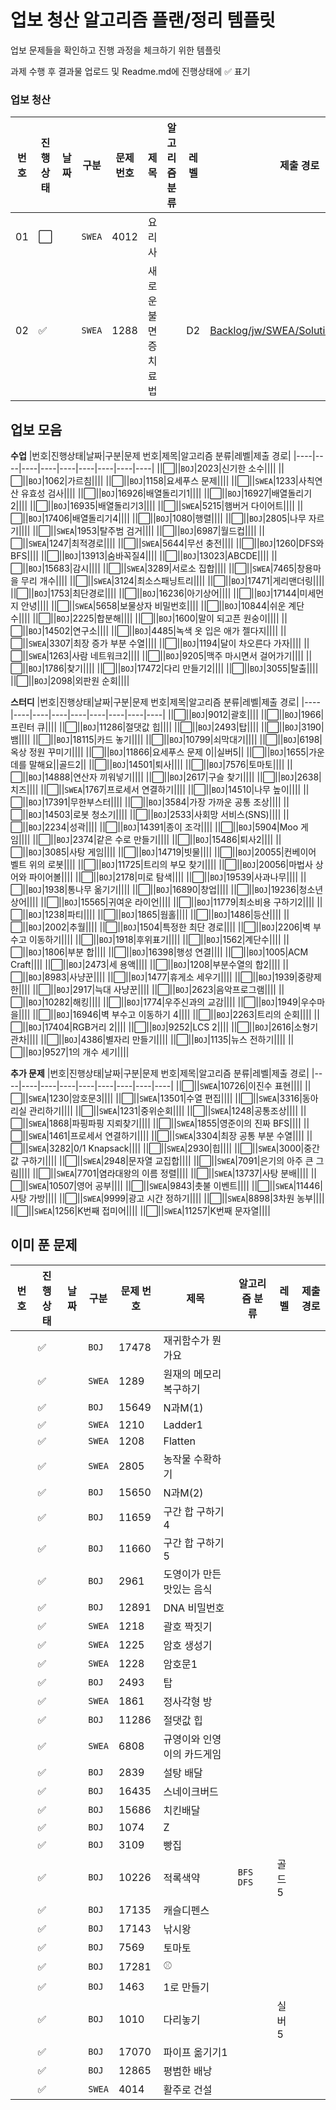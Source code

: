 # 업보 청산 알고리즘 플랜/정리 템플릿
업보 문제들을 확인하고 진행 과정을 체크하기 위한 템플릿

과제 수행 후 결과물 업로드 및 Readme.md에 진행상태에 :white_check_mark: 표기


### 업보 청산

|번호|진행상태|날짜|구분|문제 번호|제목|알고리즘 분류|레벨|제출 경로|
|----|----|----|----|----|----|----|----|----|
|01|:white_large_square:||`SWEA`|4012|요리사||||
|02|:white_check_mark:||`SWEA`|1288|새로운 불면증 치료법||D2|[Backlog/jw/SWEA/Solution_1288.java](https://github.com/ssafySanggirls/Algorithm/blob/jw/Backlog/jw/SWEA/Solution_1288.java)|

## 업보 모음

**수업**
|번호|진행상태|날짜|구분|문제 번호|제목|알고리즘 분류|레벨|제출 경로|
|----|----|----|----|----|----|----|----|----|
||:white_large_square:||`BOJ`|2023|신기한 소수||||
||:white_large_square:||`BOJ`|1062|가르침||||
||:white_large_square:||`BOJ`|1158|요세푸스 문제||||
||:white_large_square:||`SWEA`|1233|사칙연산 유효성 검사||||
||:white_large_square:||`BOJ`|16926|배열돌리기1||||
||:white_large_square:||`BOJ`|16927|배열돌리기2||||
||:white_large_square:||`BOJ`|16935|배열돌리기3||||
||:white_large_square:||`SWEA`|5215|햄버거 다이어트||||
||:white_large_square:||`BOJ`|17406|배열돌리기4||||
||:white_large_square:||`BOJ`|1080|행렬||||
||:white_large_square:||`BOJ`|2805|나무 자르기||||
||:white_large_square:||`SWEA`|1953|탈주범 검거||||
||:white_large_square:||`BOJ`|6987|월드컵||||
||:white_large_square:||`SWEA`|1247|최적경로||||
||:white_large_square:||`SWEA`|5644|무선 충전||||
||:white_large_square:||`BOJ`|1260|DFS와 BFS||||
||:white_large_square:||`BOJ`|13913|숨바꼭질4||||
||:white_large_square:||`BOJ`|13023|ABCDE||||
||:white_large_square:||`BOJ`|15683|감시||||
||:white_large_square:||`SWEA`|3289|서로소 집합||||
||:white_large_square:||`SWEA`|7465|창용마을 무리 개수||||
||:white_large_square:||`SWEA`|3124|최소스패닝트리||||
||:white_large_square:||`BOJ`|17471|게리맨더링||||
||:white_large_square:||`BOJ`|1753|최단경로||||
||:white_large_square:||`BOJ`|16236|아기상어||||
||:white_large_square:||`BOJ`|17144|미세먼지 안녕||||
||:white_large_square:||`SWEA`|5658|보물상자 비밀번호||||
||:white_large_square:||`BOJ`|10844|쉬운 계단 수||||
||:white_large_square:||`BOJ`|2225|합분해||||
||:white_large_square:||`BOJ`|1600|말이 되고픈 원숭이||||
||:white_large_square:||`BOJ`|14502|연구소||||
||:white_large_square:||`BOJ`|4485|녹색 옷 입은 애가 젤다지||||
||:white_large_square:||`SWEA`|3307|최장 증가 부분 수열||||
||:white_large_square:||`BOJ`|1194|달이 차오른다 가자||||
||:white_large_square:||`SWEA`|1263|사람 네트워크2||||
||:white_large_square:||`BOJ`|9205|맥주 마시면서 걸어가기||||
||:white_large_square:||`BOJ`|1786|찾기||||
||:white_large_square:||`BOJ`|17472|다리 만들기2||||
||:white_large_square:||`BOJ`|3055|탈출||||
||:white_large_square:||`BOJ`|2098|외판원 순회||||


**스터디**
|번호|진행상태|날짜|구분|문제 번호|제목|알고리즘 분류|레벨|제출 경로|
|----|----|----|----|----|----|----|----|----|
||:white_large_square:||`BOJ`|9012|괄호||||
||:white_large_square:||`BOJ`|1966|프린터 큐||||
||:white_large_square:||`BOJ`|11286|절댓값 힙||||
||:white_large_square:||`BOJ`|2493|탑||||
||:white_large_square:||`BOJ`|3190|뱀||||
||:white_large_square:||`BOJ`|18115|카드 놓기||||
||:white_large_square:||`BOJ`|10799|쇠막대기||||
||:white_large_square:||`BOJ`|6198|옥상 정원 꾸미기||||
||:white_large_square:||`BOJ`|11866|요세푸스 문제 0||실버5||
||:white_large_square:||`BOJ`|1655|가운데를 말해요||골드2||
||:white_large_square:||`BOJ`|14501|퇴사||||
||:white_large_square:||`BOJ`|7576|토마토||||
||:white_large_square:||`BOJ`|14888|연산자 끼워넣기||||
||:white_large_square:||`BOJ`|2617|구슬 찾기||||
||:white_large_square:||`BOJ`|2638|치즈||||
||:white_large_square:||`SWEA`|1767|프로세서 연결하기||||
||:white_large_square:||`BOJ`|14510|나무 높이||||
||:white_large_square:||`BOJ`|17391|무한부스터||||
||:white_large_square:||`BOJ`|3584|가장 가까운 공통 조상||||
||:white_large_square:||`BOJ`|14503|로봇 청소기||||
||:white_large_square:||`BOJ`|2533|사회망 서비스(SNS)||||
||:white_large_square:||`BOJ`|2234|성곽||||
||:white_large_square:||`BOJ`|14391|종이 조각||||
||:white_large_square:||`BOJ`|5904|Moo 게임||||
||:white_large_square:||`BOJ`|2374|같은 수로 만들기||||
||:white_large_square:||`BOJ`|15486|퇴사2||||
||:white_large_square:||`BOJ`|3085|사탕 게임||||
||:white_large_square:||`BOJ`|14719|빗물||||
||:white_large_square:||`BOJ`|20055|컨베이어 벨트 위의 로봇||||
||:white_large_square:||`BOJ`|11725|트리의 부모 찾기||||
||:white_large_square:||`BOJ`|20056|마법사 상어와 파이어볼||||
||:white_large_square:||`BOJ`|2178|미로 탐색||||
||:white_large_square:||`BOJ`|19539|사과나무||||
||:white_large_square:||`BOJ`|1938|통나무 옮기기||||
||:white_large_square:||`BOJ`|16890|창업||||
||:white_large_square:||`BOJ`|19236|청소년 상어||||
||:white_large_square:||`BOJ`|15565|귀여운 라이언||||
||:white_large_square:||`BOJ`|11779|최소비용 구하기2||||
||:white_large_square:||`BOJ`|1238|파티||||
||:white_large_square:||`BOJ`|1865|웜홀||||
||:white_large_square:||`BOJ`|1486|등산||||
||:white_large_square:||`BOJ`|2002|추월||||
||:white_large_square:||`BOJ`|1504|특정한 최단 경로||||
||:white_large_square:||`BOJ`|2206|벽 부수고 이동하기||||
||:white_large_square:||`BOJ`|1918|후위표기||||
||:white_large_square:||`BOJ`|1562|계단수||||
||:white_large_square:||`BOJ`|1806|부분 합||||
||:white_large_square:||`BOJ`|16398|행성 연결||||
||:white_large_square:||`BOJ`|1005|ACM Craft||||
||:white_large_square:||`BOJ`|2473|세 용액||||
||:white_large_square:||`BOJ`|1208|부분수열의 합2||||
||:white_large_square:||`BOJ`|8983|사냥꾼||||
||:white_large_square:||`BOJ`|1477|휴게소 세우기||||
||:white_large_square:||`BOJ`|1939|중량제한||||
||:white_large_square:||`BOJ`|2917|늑대 사냥꾼||||
||:white_large_square:||`BOJ`|2623|음악프로그램||||
||:white_large_square:||`BOJ`|10282|해킹||||
||:white_large_square:||`BOJ`|1774|우주신과의 교감||||
||:white_large_square:||`BOJ`|1949|우수마을||||
||:white_large_square:||`BOJ`|16946|벽 부수고 이동하기 4||||
||:white_large_square:||`BOJ`|2263|트리의 순회||||
||:white_large_square:||`BOJ`|17404|RGB거리 2||||
||:white_large_square:||`BOJ`|9252|LCS 2||||
||:white_large_square:||`BOJ`|2616|소형기관차||||
||:white_large_square:||`BOJ`|4386|별자리 만들기||||
||:white_large_square:||`BOJ`|1135|뉴스 전하기||||
||:white_large_square:||`BOJ`|9527|1의 개수 세기||||


**추가 문제**
|번호|진행상태|날짜|구분|문제 번호|제목|알고리즘 분류|레벨|제출 경로|
|----|----|----|----|----|----|----|----|----|
||:white_large_square:||`SWEA`|10726|이진수 표현||||
||:white_large_square:||`SWEA`|1230|암호문3||||
||:white_large_square:||`SWEA`|13501|수열 편집||||
||:white_large_square:||`SWEA`|3316|동아리실 관리하기||||
||:white_large_square:||`SWEA`|1231|중위순회||||
||:white_large_square:||`SWEA`|1248|공통조상||||
||:white_large_square:||`SWEA`|1868|파핑파핑 지뢰찾기||||
||:white_large_square:||`SWEA`|1855|영준이의 진짜 BFS||||
||:white_large_square:||`SWEA`|1461|프로세서 연결하기||||
||:white_large_square:||`SWEA`|3304|최장 공통 부분 수열||||
||:white_large_square:||`SWEA`|3282|0/1 Knapsack||||
||:white_large_square:||`SWEA`|2930|힙||||
||:white_large_square:||`SWEA`|3000|중간값 구하기||||
||:white_large_square:||`SWEA`|2948|문자열 교집합||||
||:white_large_square:||`SWEA`|7091|은기의 아주 큰 그림||||
||:white_large_square:||`SWEA`|7701|염라대왕의 이름 정렬||||
||:white_large_square:||`SWEA`|13737|사탕 분배||||
||:white_large_square:||`SWEA`|10507|영어 공부||||
||:white_large_square:||`SWEA`|9843|촛불 이벤트||||
||:white_large_square:||`SWEA`|11446|사탕 가방||||
||:white_large_square:||`SWEA`|9999|광고 시간 정하기||||
||:white_large_square:||`SWEA`|8898|3차원 농부||||
||:white_large_square:||`SWEA`|1256|K번째 접미어||||
||:white_large_square:||`SWEA`|11257|K번째 문자열||||

## 이미 푼 문제
|번호|진행상태|날짜|구분|문제 번호|제목|알고리즘 분류|레벨|제출 경로|
|----|----|----|----|----|----|----|----|----|
||:white_check_mark:||`BOJ`|17478|재귀함수가 뭔가요||||
||:white_check_mark:||`SWEA`|1289|원재의 메모리 복구하기||||
||:white_check_mark:||`BOJ`|15649|N과M(1)||||
||:white_check_mark:||`SWEA`|1210|Ladder1||||
||:white_check_mark:||`SWEA`|1208|Flatten||||
||:white_check_mark:||`SWEA`|2805|농작물 수확하기||||
||:white_check_mark:||`BOJ`|15650|N과M(2)||||
||:white_check_mark:||`BOJ`|11659|구간 합 구하기4||||
||:white_check_mark:||`BOJ`|11660|구간 합 구하기5||||
||:white_check_mark:||`BOJ`|2961|도영이가 만든 맛있는 음식||||
||:white_check_mark:||`BOJ`|12891|DNA 비밀번호||||
||:white_check_mark:||`SWEA`|1218|괄호 짝짓기||||
||:white_check_mark:||`SWEA`|1225|암호 생성기||||
||:white_check_mark:||`SWEA`|1228|암호문1||||
||:white_check_mark:||`BOJ`|2493|탑||||
||:white_check_mark:||`SWEA`|1861|정사각형 방||||
||:white_check_mark:||`BOJ`|11286|절댓값 힙||||
||:white_check_mark:||`SWEA`|6808|규영이와 인영이의 카드게임||||
||:white_check_mark:||`BOJ`|2839|설탕 배달||||
||:white_check_mark:||`BOJ`|16435|스네이크버드||||
||:white_check_mark:||`BOJ`|15686|치킨배달||||
||:white_check_mark:||`BOJ`|1074|Z||||
||:white_check_mark:||`BOJ`|3109|빵집||||
||:white_check_mark:||`BOJ`|10226|적록색약|`BFS` `DFS`|골드5||
||:white_check_mark:||`BOJ`|17135|캐슬디펜스||||
||:white_check_mark:||`BOJ`|17143|낚시왕||||
||:white_check_mark:||`BOJ`|7569|토마토||||
||:white_check_mark:||`BOJ`|17281|⚾||||
||:white_check_mark:||`BOJ`|1463|1로 만들기||||
||:white_check_mark:||`BOJ`|1010|다리놓기||실버5||
||:white_check_mark:||`BOJ`|17070|파이프 옮기기1||||
||:white_check_mark:||`BOJ`|12865|평범한 배낭||||
||:white_check_mark:||`SWEA`|4014|활주로 건설||||
